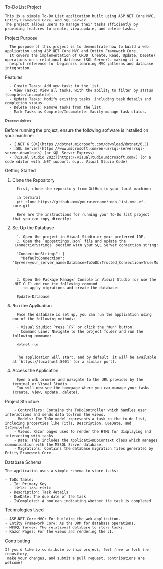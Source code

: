 To-Do List Project

    This is a simple To-Do List application built using ASP.NET Core MVC, Entity Framework Core, and SQL Server.
    The project allows users to manage their tasks efficiently by providing features to create, view,update, and delete tasks.

 Project Purpose

      The purpose of this project is to demonstrate how to build a web application using ASP.NET Core MVC and Entity Framework Core. 
      It covers the implementation of CRUD (Create, Read, Update, Delete) operations on a relational database (SQL Server), making it a 
      helpful reference for beginners learning MVC patterns and database integration.

Features

      - Create Tasks: Add new tasks to the list.
      - View Tasks: View all tasks, with the ability to filter by status (complete/incomplete).
      - Update Tasks: Modify existing tasks, including task details and completion status.
      - Delete Tasks: Remove tasks from the list.
      - Mark Tasks as Complete/Incomplete: Easily manage task status.

Prerequisites

Before running the project, ensure the following software is installed on your machine:

      - [.NET 6 SDK](https://dotnet.microsoft.com/download/dotnet/6.0)
      - [SQL Server](https://www.microsoft.com/en-us/sql-server/sql-server-downloads) (or SQL Server Express)
      - [Visual Studio 2022](https://visualstudio.microsoft.com/) (or a code editor with .NET support, e.g., Visual Studio Code)

Getting Started

 1. Clone the Repository

          First, clone the repository from GitHub to your local machine:
          
          in terminal
          git clone https://github.com/yourusername/todo-list-mvc-ef-core.git
          
          Here are the instructions for running your To-Do list project that you can copy directly:

 2. Set Up the Database

          1. Open the project in Visual Studio or your preferred IDE.
          2. Open the `appsettings.json` file and update the `ConnectionStrings` section with your SQL Server connection string:
          
          "ConnectionStrings": {
            "DefaultConnection": "Server=your_server_name;Database=ToDoDb;Trusted_Connection=True;MultipleActiveResultSets=true"
          }
          
          
          3. Open the Package Manager Console in Visual Studio (or use the .NET CLI) and run the following command
             to apply migrations and create the database:
          
          Update-Database


 4. Run the Application

          Once the database is set up, you can run the application using one of the following methods:
          
          - Visual Studio: Press `F5` or click the "Run" button.
          - Command Line: Navigate to the project folder and run the following command:
          
          dotnet run


          The application will start, and by default, it will be available at `https://localhost:5001` (or a similar port).

 5. Access the Application

          Open a web browser and navigate to the URL provided by the terminal or Visual Studio.
          You will now see the homepage where you can manage your tasks (create, view, update, delete).



 Project Structure

        - Controllers: Contains the ToDoController which handles user interactions and sends data to/from the views.
        - Models: The ToDo model represents a task in the to-do list, including properties like Title, Description, DueDate, and IsCompleted.
        - Views: Razor pages used to render the HTML for displaying and interacting with tasks.
        - Data: This includes the ApplicationDbContext class which manages communication with the MSSQL Server database.
        - Migrations: Contains the database migration files generated by Entity Framework Core.

Database Schema

    The application uses a simple schema to store tasks:
    
    - ToDo Table:
      - Id: Primary Key
      - Title: Task title
      - Description: Task details
      - DueDate: The due date of the task
      - IsCompleted: A boolean indicating whether the task is completed

 Technologies Used

    - ASP.NET Core MVC: For building the web application.
    - Entity Framework Core: As the ORM for database operations.
    - MSSQL Server: The relational database to store tasks.
    - Razor Pages: For the views and rendering the UI.


 Contributing

    If you'd like to contribute to this project, feel free to fork the repository,
     make your changes, and submit a pull request. Contributions are welcome!



